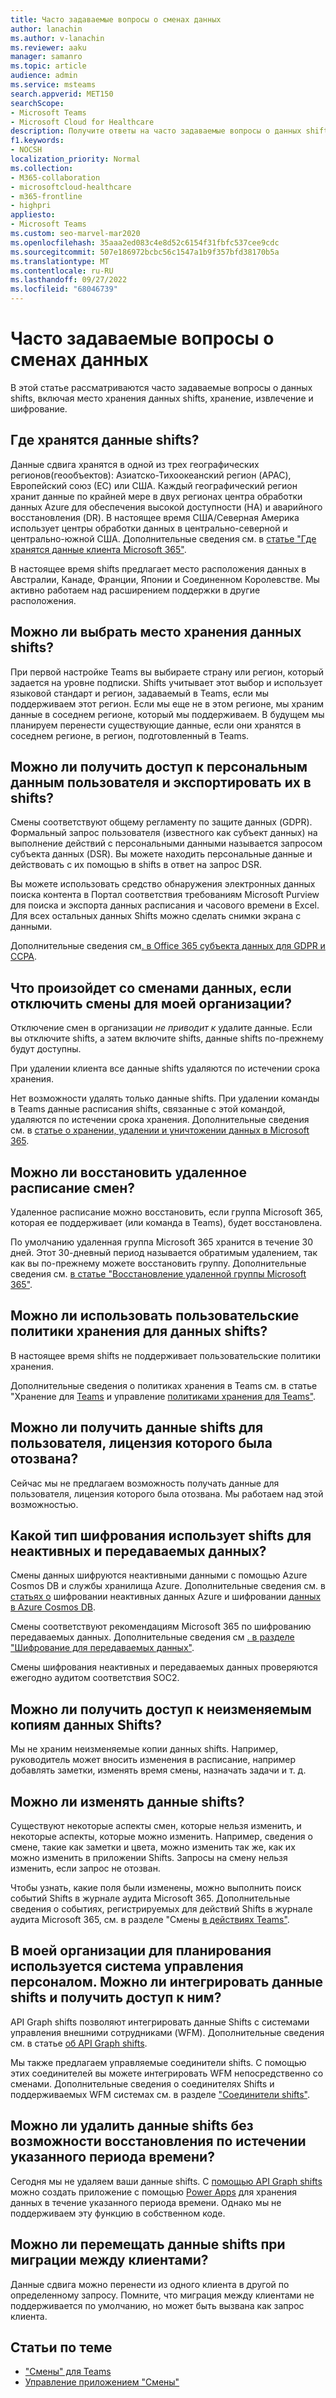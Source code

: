 ```yaml
---
title: Часто задаваемые вопросы о сменах данных
author: lanachin
ms.author: v-lanachin
ms.reviewer: aaku
manager: samanro
ms.topic: article
audience: admin
ms.service: msteams
search.appverid: MET150
searchScope:
- Microsoft Teams
- Microsoft Cloud for Healthcare
description: Получите ответы на часто задаваемые вопросы о данных shifts, включая место хранения данных shifts, хранение данных, извлечение и шифрование.
f1.keywords:
- NOCSH
localization_priority: Normal
ms.collection:
- M365-collaboration
- microsoftcloud-healthcare
- m365-frontline
- highpri
appliesto:
- Microsoft Teams
ms.custom: seo-marvel-mar2020
ms.openlocfilehash: 35aaa2ed083c4e8d52c6154f31fbfc537cee9cdc
ms.sourcegitcommit: 507e186972bcbc56c1547a1b9f357bfd38170b5a
ms.translationtype: MT
ms.contentlocale: ru-RU
ms.lasthandoff: 09/27/2022
ms.locfileid: "68046739"
---
```

# <a name="shifts-data-faq"></a>Часто задаваемые вопросы о сменах данных

В этой статье рассматриваются часто задаваемые вопросы о данных shifts, включая место хранения данных shifts, хранение, извлечение и шифрование.

## <a name="where-is-shifts-data-stored"></a>Где хранятся данные shifts?

Данные сдвига хранятся в одной из трех географических регионов(геообъектов): Азиатско-Тихоокеанский регион (APAC), Европейский союз (ЕС) или США. Каждый географический регион хранит данные по крайней мере в двух регионах центра обработки данных Azure для обеспечения высокой доступности (HA) и аварийного восстановления (DR). В настоящее время США/Северная Америка использует центры обработки данных в центрально-северной и центрально-южной США. Дополнительные сведения см. в [статье "Где хранятся данные клиента Microsoft 365"](/microsoft-365/enterprise/o365-data-locations).

В настоящее время shifts предлагает место расположения данных в Австралии, Канаде, Франции, Японии и Соединенном Королевстве. Мы активно работаем над расширением поддержки в другие расположения.

## <a name="can-i-choose-where-shifts-data-is-stored"></a>Можно ли выбрать место хранения данных shifts?

При первой настройке Teams вы выбираете страну или регион, который задается на уровне подписки. Shifts учитывает этот выбор и использует языковой стандарт и регион, задаваемый в Teams, если мы поддерживаем этот регион. Если мы еще не в этом регионе, мы храним данные в соседнем регионе, который мы поддерживаем. В будущем мы планируем перенести существующие данные, если они хранятся в соседнем регионе, в регион, подготовленный в Teams.

## <a name="can-i-access-and-export-or-delete-a-users-personal-data-in-shifts"></a>Можно ли получить доступ к персональным данным пользователя и экспортировать их в shifts?

Смены соответствуют общему регламенту по защите данных (GDPR). Формальный запрос пользователя (известного как субъект данных) на выполнение действий с персональными данными называется запросом субъекта данных (DSR). Вы можете находить персональные данные и действовать с их помощью в shifts в ответ на запрос DSR.

Вы можете использовать средство обнаружения электронных данных поиска контента в Портал соответствия требованиям Microsoft Purview для поиска и экспорта данных расписания и часового времени в Excel. Для всех остальных данных Shifts можно сделать снимки экрана с данными.

Дополнительные сведения см[. в Office 365 субъекта данных для GDPR и CCPA](/microsoft-365/compliance/gdpr-dsr-office365).

## <a name="what-happens-to-shifts-data-if-i-turn-off-shifts-for-my-organization"></a>Что произойдет со сменами данных, если отключить смены для моей организации?

Отключение смен в организации *не приводит к* удалите данные. Если вы отключите shifts, а затем включите shifts, данные shifts по-прежнему будут доступны.

При удалении клиента все данные shifts удаляются по истечении срока хранения.

Нет возможности удалять только данные shifts. При удалении команды в Teams данные расписания shifts, связанные с этой командой, удаляются по истечении срока хранения. Дополнительные сведения см. в [статье о хранении, удалении и уничтожении данных в Microsoft 365](/compliance/assurance/assurance-data-retention-deletion-and-destruction-overview).

## <a name="can-i-recover-a-shifts-schedule-that-was-deleted"></a>Можно ли восстановить удаленное расписание смен?

Удаленное расписание можно восстановить, если группа Microsoft 365, которая ее поддерживает (или команда в Teams), будет восстановлена.

По умолчанию удаленная группа Microsoft 365 хранится в течение 30 дней. Этот 30-дневный период называется обратимым удалением, так как вы по-прежнему можете восстановить группу. Дополнительные сведения см. [в статье "Восстановление удаленной группы Microsoft 365"](/microsoft-365/admin/create-groups/restore-deleted-group?tabs=admin-center).

## <a name="can-i-use-custom-retention-policies-for-shifts-data"></a>Можно ли использовать пользовательские политики хранения для данных shifts?

В настоящее время shifts не поддерживает пользовательские политики хранения.

Дополнительные сведения о политиках хранения в Teams см. в статье "Хранение для [Teams](/microsoft-365/compliance/retention-policies-teams) и управление [политиками хранения для Teams"](../../retention-policies.md).

## <a name="can-i-retrieve-shifts-data-for-a-user-whose-license-was-revoked"></a>Можно ли получить данные shifts для пользователя, лицензия которого была отозвана?

Сейчас мы не предлагаем возможность получать данные для пользователя, лицензия которого была отозвана. Мы работаем над этой возможностью.

## <a name="what-type-of-encryption-does-shifts-use-for-data-at-rest-and-in-transit"></a>Какой тип шифрования использует shifts для неактивных и передаваемых данных?

Смены данных шифруются неактивными данными с помощью Azure Cosmos DB и службы хранилища Azure. Дополнительные сведения см. в [статьях о](/azure/security/fundamentals/encryption-atrest) шифровании неактивных данных Azure и шифровании [данных в Azure Cosmos DB](/azure/cosmos-db/database-encryption-at-rest).

Смены соответствуют рекомендациям Microsoft 365 по шифрованию передаваемых данных. Дополнительные сведения см [. в разделе "Шифрование для передаваемых данных"](/compliance/assurance/assurance-encryption-in-transit).

Смены шифрования неактивных и передаваемых данных проверяются ежегодно аудитом соответствия SOC2.

## <a name="can-i-access-immutable-copies-of-shifts-data"></a>Можно ли получить доступ к неизменяемым копиям данных Shifts?

Мы не храним неизменяемые копии данных shifts. Например, руководитель может вносить изменения в расписание, например добавлять заметки, изменять время смены, назначать задачи и т. д.

## <a name="can-shifts-data-be-edited"></a>Можно ли изменять данные shifts?

Существуют некоторые аспекты смен, которые нельзя изменить, и некоторые аспекты, которые можно изменить. Например, сведения о смене, такие как заметки и цвета, можно изменить так же, как их можно изменить в приложении Shifts. Запросы на смену нельзя изменить, если запрос не отозван.

Чтобы узнать, какие поля были изменены, можно выполнить поиск событий Shifts в журнале аудита Microsoft 365. Дополнительные сведения о событиях, регистрируемых для действий Shifts в журнале аудита Microsoft 365, см. в разделе "Смены [в действиях Teams"](../../audit-log-events.md#shifts-in-teams-activities).

## <a name="my-organization-uses-a-workforce-management-system-for-scheduling-can-we-integrate-with-and-access-shifts-data"></a>В моей организации для планирования используется система управления персоналом. Можно ли интегрировать данные shifts и получить доступ к ним?

API Graph shifts позволяют интегрировать данные Shifts с системами управления внешними сотрудниками (WFM). Дополнительные сведения см. в статье [об API Graph shifts](/graph/api/resources/shift).

Мы также предлагаем управляемые соединители shifts. С помощью этих соединителей вы можете интегрировать WFM непосредственно со сменами. Дополнительные сведения о соединителях Shifts и поддерживаемых WFM системах см. в разделе ["Соединители shifts"](/microsoft-365/frontline/shifts-connectors).

## <a name="can-shifts-data-be-deleted-permanently-after-a-specified-period-of-time"></a>Можно ли удалить данные shifts без возможности восстановления по истечении указанного периода времени?

Сегодня мы не удаляем ваши данные shifts. С [помощью API Graph shifts](/graph/api/resources/shift) можно создать приложение с помощью [Power Apps](/powerapps/maker/) для хранения данных в течение указанного периода времени. Однако мы не поддерживаем эту функцию в собственном коде.

## <a name="can-shifts-data-be-moved-in-a-tenant-to-tenant-migration"></a>Можно ли перемещать данные shifts при миграции между клиентами?

Данные сдвига можно перенести из одного клиента в другой по определенному запросу. Помните, что миграция между клиентами не поддерживается по умолчанию, но может быть вызвана как запрос клиента.

## <a name="related-articles"></a>Статьи по теме

- ["Смены" для Teams](../shifts-for-teams-landing-page.md)
- [Управление приложением "Смены"](manage-the-shifts-app-for-your-organization-in-teams.md)
